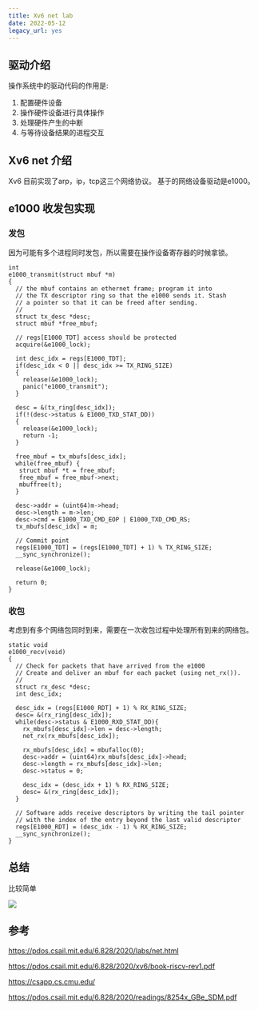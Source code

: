 ```yaml
---
title: Xv6 net lab
date: 2022-05-12
legacy_url: yes
---
```


## 驱动介绍

操作系统中的驱动代码的作用是:

1. 配置硬件设备
2. 操作硬件设备进行具体操作
3. 处理硬件产生的中断
4. 与等待设备结果的进程交互

## Xv6 net 介绍

Xv6 目前实现了arp，ip，tcp这三个网络协议。
基于的网络设备驱动是e1000。

## e1000 收发包实现

### 发包

因为可能有多个进程同时发包，所以需要在操作设备寄存器的时候拿锁。

```
int
e1000_transmit(struct mbuf *m)
{
  // the mbuf contains an ethernet frame; program it into
  // the TX descriptor ring so that the e1000 sends it. Stash
  // a pointer so that it can be freed after sending.
  //
  struct tx_desc *desc;
  struct mbuf *free_mbuf;

  // regs[E1000_TDT] access should be protected
  acquire(&e1000_lock);
  
  int desc_idx = regs[E1000_TDT];
  if(desc_idx < 0 || desc_idx >= TX_RING_SIZE)
  {
    release(&e1000_lock);
    panic("e1000_transmit");
  }

  desc = &(tx_ring[desc_idx]);
  if(!(desc->status & E1000_TXD_STAT_DD))
  {
    release(&e1000_lock);
    return -1;
  }

  free_mbuf = tx_mbufs[desc_idx];
  while(free_mbuf) {
   struct mbuf *t = free_mbuf; 
   free_mbuf = free_mbuf->next;
   mbuffree(t);
  }

  desc->addr = (uint64)m->head;
  desc->length = m->len;
  desc->cmd = E1000_TXD_CMD_EOP | E1000_TXD_CMD_RS;
  tx_mbufs[desc_idx] = m;

  // Commit point
  regs[E1000_TDT] = (regs[E1000_TDT] + 1) % TX_RING_SIZE;
  __sync_synchronize();

  release(&e1000_lock);

  return 0;
}
```

### 收包

考虑到有多个网络包同时到来，需要在一次收包过程中处理所有到来的网络包。
```
static void
e1000_recv(void)
{
  // Check for packets that have arrived from the e1000
  // Create and deliver an mbuf for each packet (using net_rx()).
  //
  struct rx_desc *desc;
  int desc_idx;

  desc_idx = (regs[E1000_RDT] + 1) % RX_RING_SIZE;
  desc= &(rx_ring[desc_idx]);
  while(desc->status & E1000_RXD_STAT_DD){
    rx_mbufs[desc_idx]->len = desc->length;
    net_rx(rx_mbufs[desc_idx]);

    rx_mbufs[desc_idx] = mbufalloc(0);
    desc->addr = (uint64)rx_mbufs[desc_idx]->head;
    desc->length = rx_mbufs[desc_idx]->len;
    desc->status = 0;

    desc_idx = (desc_idx + 1) % RX_RING_SIZE;
    desc= &(rx_ring[desc_idx]);
  }

  // Software adds receive descriptors by writing the tail pointer 
  // with the index of the entry beyond the last valid descriptor
  regs[E1000_RDT] = (desc_idx - 1) % RX_RING_SIZE;
  __sync_synchronize();
}
```

## 总结

比较简单

![](../static/net_time_spend.png)

## 参考

https://pdos.csail.mit.edu/6.828/2020/labs/net.html

https://pdos.csail.mit.edu/6.828/2020/xv6/book-riscv-rev1.pdf

https://csapp.cs.cmu.edu/

https://pdos.csail.mit.edu/6.828/2020/readings/8254x_GBe_SDM.pdf
